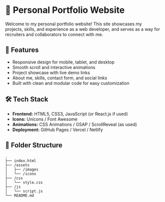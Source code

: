 # 💼 Personal Portfolio Website

Welcome to my personal portfolio website! This site showcases my projects, skills, and experience as a web developer, and serves as a way for recruiters and collaborators to connect with me.

## 🚀 Features

- Responsive design for mobile, tablet, and desktop
- Smooth scroll and interactive animations
- Project showcase with live demo links
- About me, skills, contact form, and social links
- Built with clean and modular code for easy customization

## 🛠️ Tech Stack

- **Frontend:** HTML5, CSS3, JavaScript (or React.js if used)
- **Icons:** Unicons / Font Awesome
- **Animations:** CSS Animations / GSAP / ScrollReveal (as used)
- **Deployment:** GitHub Pages / Vercel / Netlify

## 📁 Folder Structure

```plaintext
.
├── index.html
├── /assets
│   ├── /images
│   └── /icons
├── /css
│   └── style.css
├── /js
│   └── script.js
└── README.md
